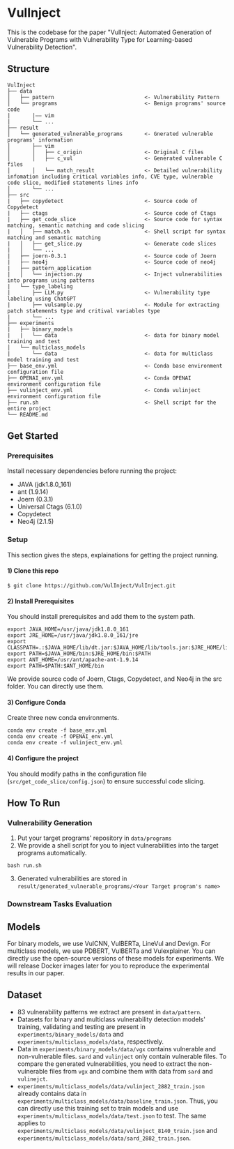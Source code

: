 # VulInject
This is the codebase for the paper "VulInject: Automated Generation of Vulnerable Programs with Vulnerability Type for Learning-based Vulnerability Detection".

## Structure
```
VulInject
├── data                                    
│   ├── pattern                             <- Vulnerability Pattern            
│   └── programs                            <- Benign programs' source code
|       |—— vim
|       └── ...
├── result
│   └── generated_vulnerable_programs       <- Gnerated vulnerable programs' information
│       ├── vim
│       │   ├── c_origin                    <- Original C files 
│       │   ├── c_vul                       <- Generated vulnerable C files
│       │   └── match_result                <- Detailed vulnerability infomation including critical variables info, CVE type, vulnerable code slice, modified statements lines info
│       └── ...
├── src
|   ├── copydetect                          <- Source code of Copydetect
|   ├── ctags                               <- Source code of Ctags
|   ├── get_code_slice                      <- Source code for syntax matching, semantic matching and code slicing
|   │   ├── match.sh                        <- Shell script for syntax matching and semantic matching
|   │   ├── get_slice.py                    <- Generate code slices
|   │   └── ...
|   ├── joern-0.3.1                         <- Source code of Joern
|   ├── neo4j                               <- Source code of neo4j
|   ├── pattern_application                 
|   │   └── injection.py                    <- Inject vulnerabilities into programs using patterns
|   └── type_labeling                       
|       ├── LLM.py                          <- Vulnerability type labeling using ChatGPT
|       ├── vulsample.py                    <- Module for extracting patch statements type and critival variables type
|       └── ...
├── experiments
|   ├── binary_models
|   |   └── data                            <- data for binary model training and test
│   └── multiclass_models
|       └── data                            <- data for multiclass model training and test
├── base_env.yml                            <- Conda base environment configuration file
├── OPENAI_env.yml                          <- Conda OPENAI environment configuration file
├── vulinject_env.yml                       <- Conda vulinject environment configuration file
├── run.sh                                  <- Shell script for the entire project
└── README.md

```

## Get Started
### Prerequisites
Install necessary dependencies before running the project:
- JAVA (jdk1.8.0_161)
- ant (1.9.14)
- Joern (0.3.1)
- Universal Ctags (6.1.0)
- Copydetect
- Neo4j (2.1.5)

### Setup
This section gives the steps, explainations for getting the project running.
#### 1) Clone this repo
``` console
$ git clone https://github.com/VulInject/VulInject.git
```
#### 2) Install Prerequisites
You should install prerequisites and add them to the system path.
``` console
export JAVA_HOME=/usr/java/jdk1.8.0_161
export JRE_HOME=/usr/java/jdk1.8.0_161/jre
export CLASSPATH=.:$JAVA_HOME/lib/dt.jar:$JAVA_HOME/lib/tools.jar:$JRE_HOME/lib
export PATH=$JAVA_HOME/bin:$JRE_HOME/bin:$PATH
export ANT_HOME=/usr/ant/apache-ant-1.9.14
export PATH=$PATH:$ANT_HOME/bin
```

We provide source code of Joern, Ctags, Copydetect, and Neo4j in the src folder. You can directly use them.
#### 3) Configure Conda
Create three new conda environments.
``` console
conda env create -f base_env.yml
conda env create -f OPENAI_env.yml 
conda env create -f vulinject_env.yml 
```
#### 4) Configure the project
You should modify paths in the configuration file (```src/get_code_slice/config.json```) to ensure successful code slicing.

## How To Run
### Vulnerability Generation
1. Put your target programs' repository in ```data/programs```
2. We provide a shell script for you to inject vulnerabilities into the target programs automatically.
``` console
bash run.sh
```
3. Generated vulnerabilities are stored in ```result/generated_vulnerable_programs/<Your Target program's name>```

### Downstream Tasks Evaluation

## Models
For binary models, we use VulCNN, VulBERTa, LineVul and Devign. For multiclass models, we use PDBERT, VulBERTa and Vulexplainer.
You can directly use the open-source versions of these models for experiments. 
We will release Docker images later for you to reproduce the experimental results in our paper.

## Dataset
- 83 vulnerability patterns we extract are present in ```data/pattern```.
- Datasets for binary and multiclass vulnerability detection models' training, validating and testing are present in ```experiments/binary_models/data``` and ```experiments/multiclass_models/data```, respectively.
- Data in ```experiments/binary_models/data/vgx``` contains vulnerable and non-vulnerable files. ```sard``` and ```vulinject``` only contain vulnerable files. To compare the generated vulnerabilities, you need to extract the non-vulnerable files from ```vgx``` and combine them with data from ```sard``` and ```vulinejct```.
- ```experiments/multiclass_models/data/vulinject_2882_train.json``` already contains data in ```experiments/multiclass_models/data/baseline_train.json```. Thus, you can directly use this training set to train models and use ```experiments/multiclass_models/data/test.json``` to test. The same applies to ```experiments/multiclass_models/data/vulinject_8140_train.json``` and ```experiments/multiclass_models/data/sard_2882_train.json```.


